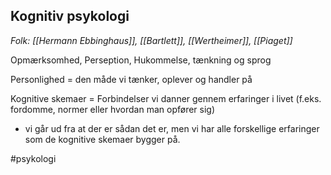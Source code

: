 ## Kognitiv psykologi
*Folk: [[Hermann Ebbinghaus]], [[Bartlett]], [[Wertheimer]], [[Piaget]]*


Opmærksomhed, Perseption, Hukommelse, tænkning og sprog

Personlighed = den måde vi tænker, oplever og handler på

Kognitive skemaer = Forbindelser vi danner gennem erfaringer i livet (f.eks. fordomme, normer eller hvordan man opfører sig)

- vi går ud fra at der er sådan det er, men vi har alle forskellige erfaringer som de kognitive skemaer bygger på.

#psykologi